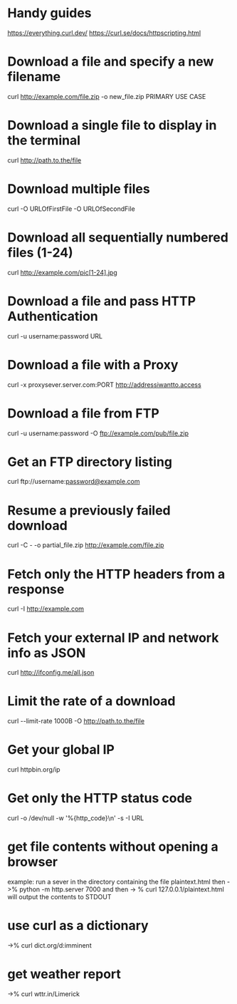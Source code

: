 # Handy guides
https://everything.curl.dev/
https://curl.se/docs/httpscripting.html

# Download a file and specify a new filename

curl http://example.com/file.zip -o new_file.zip                PRIMARY USE CASE

# Download a single file to display in the terminal
curl http://path.to.the/file

# Download multiple files
curl -O URLOfFirstFile -O URLOfSecondFile

# Download all sequentially numbered files (1-24)
curl http://example.com/pic[1-24].jpg

# Download a file and pass HTTP Authentication
curl -u username:password URL 

# Download a file with a Proxy
curl -x proxysever.server.com:PORT http://addressiwantto.access

# Download a file from FTP
curl -u username:password -O ftp://example.com/pub/file.zip

# Get an FTP directory listing
curl ftp://username:password@example.com

# Resume a previously failed download
curl -C - -o partial_file.zip http://example.com/file.zip

# Fetch only the HTTP headers from a response
curl -I http://example.com

# Fetch your external IP and network info as JSON
curl http://ifconfig.me/all.json

# Limit the rate of a download
curl --limit-rate 1000B -O http://path.to.the/file

# Get your global IP
curl httpbin.org/ip 

# Get only the HTTP status code
curl -o /dev/null -w '%{http_code}\n' -s -I URL

# get file contents without opening a browser
example: run a sever in the directory containing the file plaintext.html then ->% python -m http.server 7000 and then 
-> % curl 127.0.0.1/plaintext.html
 will output the contents to STDOUT

# use curl as a dictionary
->% curl dict.org/d:imminent

# get weather report
->% curl wttr.in/Limerick



